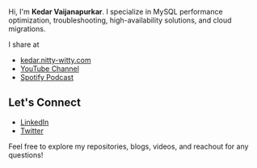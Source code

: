Hi, I'm **Kedar Vaijanapurkar**. 
I specialize in MySQL performance optimization, troubleshooting, high-availability solutions, and cloud migrations.

I share at
- [kedar.nitty-witty.com](https://kedar.nitty-witty.com/blog/)
- [YouTube Channel](https://www.youtube.com/@mysqlz)
- [Spotify Podcast](https://open.spotify.com/show/6ndYU0ULlgOt4tRT9oFcwf)
 

## Let's Connect

- [LinkedIn](https://www.linkedin.com/in/kedarvaijanapurkar)
- [Twitter](https://twitter.com/theGhost_k8)


Feel free to explore my repositories, blogs, videos, and reachout for any questions!
